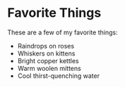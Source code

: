 # Favorite Things

These are a few of my favorite things:

- Raindrops on roses
- Whiskers on kittens
- Bright copper kettles
- Warm woolen mittens
- Cool thirst-quenching water
